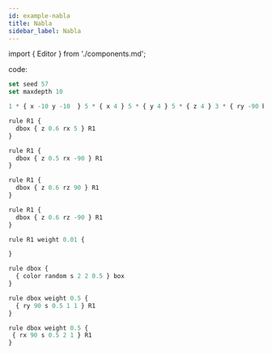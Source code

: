 ```yaml
---
id: example-nabla
title: Nabla
sidebar_label: Nabla
---
```


import { Editor } from './components.md';

<Editor src="https://after12am.github.io/eisenscript-editor/#B/jZDRCsIgGIXvfYpzHTR0ZdFr9AZbSgtWhi5yk717vzakwaIQxuH3+446pzs4rRXknjnK18orfe8aCM6YwAoBHmvB0acvRshpuM25/8hDypuULTkHjhq8KGl4FIzZR6spIDBA1cYngxc7WE8FiRm/UjJSsfEHR20D/sSW6p76cm46Inh08s5bpY6Ak2mNha1uylzhUNKK1xtByJzPXXJS6afQkS5NBK3Z4QtKiI/ORpmNFw=="/>

code:

```jsx
set seed 57
set maxdepth 10

1 * { x -10 y -10  } 5 * { x 4 } 5 * { y 4 } 5 * { z 4 } 3 * { ry -90 b 0.2 } R1

rule R1 {
  dbox { z 0.6 rx 5 } R1
}

rule R1 {
  dbox { z 0.5 rx -90 } R1
}

rule R1 {
  dbox { z 0.6 rz 90 } R1
}

rule R1 {
  dbox { z 0.6 rz -90 } R1
}

rule R1 weight 0.01 {

}

rule dbox {
  { color random s 2 2 0.5 } box
}

rule dbox weight 0.5 {
  { ry 90 s 0.5 1 1 } R1
}

rule dbox weight 0.5 {
 { rx 90 s 0.5 2 1 } R1
}
```
